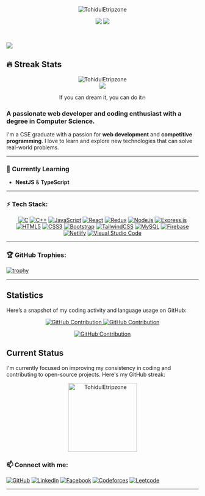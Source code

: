<p align="center">
  <img src="https://readme-typing-svg.herokuapp.com?color=1AF761&lines=Hey,+There!;I+am+Tohidul+Alam;A+Software+Engineer&center=true&width=500&height=45" alt="TohidulEtripzone">
</p>

<p align="center">
  <img src="https://img.shields.io/github/followers/TohidulEtripzone.svg?style=social&label=Followers" />
  <img src="https://komarev.com/ghpvc/?username=TohidulEtripzone&style=plastic" />
  
</p>
<br/>


</p>
<img src="https://user-images.githubusercontent.com/73097560/115834477-dbab4500-a447-11eb-908a-139a6edaec5c.gif"></a>
<p align=center>


## 🔥 Streak Stats

<p align="center">
	<img align="center" src="https://github-readme-streak-stats.herokuapp.com?user=TohidulEtripzone&theme=tokyonight_duo&hide_border=true" alt="TohidulEtripzone" />
	<br/>
  	<img align="center" src="http://github-profile-summary-cards.vercel.app/api/cards/profile-details?username=TohidulEtripzone&theme=github_dark&hide_border=true" />
  <p align="center"> If you can dream it, you can do it🔥 </p>
</p>

### A passionate web developer and coding enthusiast with a degree in Computer Science.

I'm a CSE graduate with a passion for **web development** and **competitive programming**. I love to learn and explore new technologies that can solve real-world problems.

---

### 🌱 Currently Learning
- **NestJS** & **TypeScript**

---

### ⚡ Tech Stack:
<div align="center">
  
[![C](https://img.shields.io/badge/C-%2300599C.svg?style=flat-square&logo=c&logoColor=white)]()
[![C++](https://img.shields.io/badge/C++-%2300599C.svg?style=flat-square&logo=c%2B%2B&logoColor=white)]()
[![JavaScript](https://img.shields.io/badge/JavaScript-%23F7DF1E.svg?style=flat-square&logo=javascript&logoColor=black)]()
[![React](https://img.shields.io/badge/React-%2320232a.svg?style=flat-square&logo=react&logoColor=%2361DAFB)]()
[![Redux](https://img.shields.io/badge/Redux-%23593d88.svg?style=flat-square&logo=redux&logoColor=white)]()
[![Node.js](https://img.shields.io/badge/Node.js-%23339933.svg?style=flat-square&logo=nodedotjs&logoColor=white)]()
[![Express.js](https://img.shields.io/badge/Express.js-%23000000.svg?style=flat-square&logo=express&logoColor=white)]()
[![HTML5](https://img.shields.io/badge/HTML5-%23E34F26.svg?style=flat-square&logo=html5&logoColor=white)]()
[![CSS3](https://img.shields.io/badge/CSS3-%231572B6.svg?style=flat-square&logo=css3&logoColor=white)]()
[![Bootstrap](https://img.shields.io/badge/Bootstrap-%23563D7C.svg?style=flat-square&logo=bootstrap&logoColor=white)]()
[![TailwindCSS](https://img.shields.io/badge/TailwindCSS-%2338B2AC.svg?style=flat-square&logo=tailwind-css&logoColor=white)]()
[![MySQL](https://img.shields.io/badge/MySQL-%2300f.svg?style=flat-square&logo=mysql&logoColor=white)]()
[![Firebase](https://img.shields.io/badge/Firebase-%23039BE5.svg?style=flat-square&logo=firebase)]()
[![Netlify](https://img.shields.io/badge/Netlify-%2300C7B7.svg?style=flat-square&logo=netlify&logoColor=white)]()
[![Visual Studio Code](https://img.shields.io/badge/Visual_Studio_Code-%23007ACC.svg?style=flat-square&logo=visual-studio-code&logoColor=white)]()

</div>

---


### 🏆 GitHub Trophies:

[![trophy](https://github-profile-trophy.vercel.app/?username=TohidulEtripzone&theme=gruvbox)](https://github.com/ryo-ma/github-profile-trophy)

---

## Statistics

Here’s a snapshot of my coding activity and language usage on GitHub:

<p align="center">
  <a href="https://github.com/TohidulEtripzone">
    <img src="https://github-profile-summary-cards.vercel.app/api/cards/repos-per-language?username=TohidulEtripzone&theme=dark" alt="GitHub Contribution"/>
  </a>
  <a href="https://github.com/TohidulEtripzone">
    <img src="https://github-profile-summary-cards.vercel.app/api/cards/stats?username=TohidulEtripzone&theme=dark" alt="GitHub Contribution"/>
  </a>
</p>
<p align="center">
  <a href="https://github.com/TohidulEtripzone">
    <img src="https://github-profile-summary-cards.vercel.app/api/cards/profile-details?username=TohidulEtripzone&theme=dark" alt="GitHub Contribution"/>
  </a>
</p>

## Current Status

I'm currently focused on improving my consistency in coding and contributing to open-source projects. Here's my GitHub streak:

<p align="center">
  <img align="center" height="180em" src="https://github-readme-streak-stats.herokuapp.com?user=TohidulEtripzone&theme=black-ice&hide_border=true&date_format=j%20M%5B%20Y%5D&card_width=1000&background=45%2C070076%2C000000" alt="TohidulEtripzone" />
</p>
  
</div>

### 📫 Connect with me:

[![GitHub](https://img.shields.io/badge/GitHub-%2312100E.svg?&style=flat-square&logo=github&logoColor=white)](https://github.com/TohidulEtripzone)
[![LinkedIn](https://img.shields.io/badge/LinkedIn-%230077B5.svg?&style=flat-square&logo=linkedin&logoColor=white)](https://www.linkedin.com/in/mohammad-tohidul-alam-361115265/)
[![Facebook](https://img.shields.io/badge/Facebook-%231877F2.svg?&style=flat-square&logo=facebook&logoColor=white)](https://www.facebook.com/profile.php?id=100009415096366)
[![Codeforces](https://img.shields.io/badge/Codeforces-%23000000.svg?&style=flat-square&logo=codeforces&logoColor=white)](https://codeforces.com/profile/Akilakil)
[![Leetcode](https://img.shields.io/badge/LeetCode-%23000000.svg?&style=flat-square&logo=leetcode&logoColor=white)](https://leetcode.com/Tohidul45/)

---
